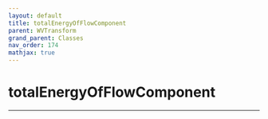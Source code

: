 ```yaml
---
layout: default
title: totalEnergyOfFlowComponent
parent: WVTransform
grand_parent: Classes
nav_order: 174
mathjax: true
---
```


#  totalEnergyOfFlowComponent




---

